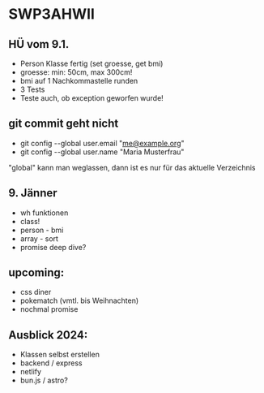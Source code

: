 # SWP3AHWII

## HÜ vom 9.1.

-   Person Klasse fertig (set groesse, get bmi)
-   groesse: min: 50cm, max 300cm!
-   bmi auf 1 Nachkommastelle runden
-   3 Tests
-   Teste auch, ob exception geworfen wurde!

## git commit geht nicht

-   git config --global user.email "me@example.org"
-   git config --global user.name "Maria Musterfrau"

"global" kann man weglassen, dann ist es nur für das aktuelle Verzeichnis

## 9. Jänner

-   wh funktionen
-   class!
-   person - bmi
-   array - sort
-   promise deep dive?

## upcoming:

-   css diner
-   pokematch (vmtl. bis Weihnachten)
-   nochmal promise

## Ausblick 2024:

-   Klassen selbst erstellen
-   backend / express
-   netlify
-   bun.js / astro?
